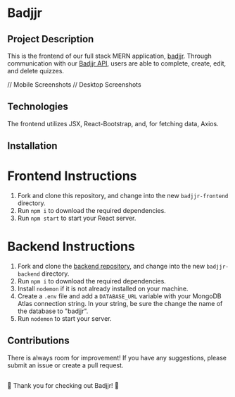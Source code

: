 # Badjjr

## Project Description

This is the frontend of our full stack MERN application, [badjjr](https://badjjr.netlify.app). Through communication with our [Badjjr API](https://github.com/badjjr/badjjr-backend), users are able to complete, create, edit, and delete quizzes.

// Mobile Screenshots
// Desktop Screenshots

## Technologies

The frontend utilizes JSX, React-Bootstrap, and, for fetching data, Axios.

## Installation

# Frontend Instructions

1. Fork and clone this repository, and change into the new `badjjr-frontend` directory.
2. Run `npm i` to download the required dependencies.
3. Run `npm start` to start your React server.

# Backend Instructions

1. Fork and clone the [backend repository](https://github.com/badjjr/badjjr-backend), and change into the new `badjjr-backend` directory.
2. Run `npm i` to download the required dependencies.
3. Install `nodemon` if it is not already installed on your machine.
4. Create a `.env` file and add a `DATABASE_URL` variable with your MongoDB Atlas connection string. In your string, be sure the change the name of the database to "badjjr".
5. Run `nodemon` to start your server.

## Contributions

There is always room for improvement! If you have any suggestions, please submit an issue or create a pull request.

##

🦡 Thank you for checking out Badjjr! 🦡

